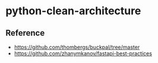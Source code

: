 # python-clean-architecture


## Reference
- https://github.com/thombergs/buckpal/tree/master
- https://github.com/zhanymkanov/fastapi-best-practices